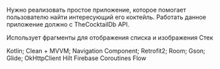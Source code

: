 Нужно реализовать простое приложение, которое помогает пользователю найти интересующий его коктейль. Работать данное приложение должно с TheCocktailDb API.

Использует фрагменты для отображения списка и изображения Стек

Kotlin;
Clean + MVVM;
Navigation Component;
Retrofit2;
Room;
Gson;
Glide;
OkHttpClient
Hilt
Firebase
Coroutines
Flow
